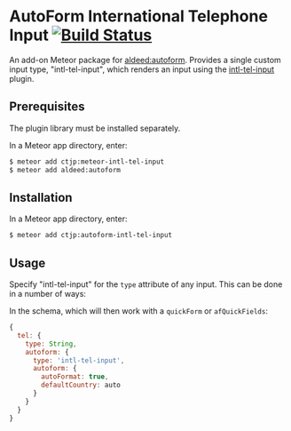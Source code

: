 # AutoForm International Telephone Input [![Build Status](https://travis-ci.org/ctjp/autoform-intl-tel-input.png)](https://travis-ci.org/ctjp/autoform-intl-tel-input)

An add-on Meteor package for [aldeed:autoform](https://github.com/aldeed/meteor-autoform). Provides a single custom input type, "intl-tel-input", which renders an input using the [intl-tel-input](https://github.com/Bluefieldscom/intl-tel-input) plugin.

## Prerequisites

The plugin library must be installed separately.

In a Meteor app directory, enter:

```bash
$ meteor add ctjp:meteor-intl-tel-input
$ meteor add aldeed:autoform
```

## Installation

In a Meteor app directory, enter:

```bash
$ meteor add ctjp:autoform-intl-tel-input
```

## Usage

Specify "intl-tel-input" for the `type` attribute of any input. This can be done in a number of ways:

In the schema, which will then work with a `quickForm` or `afQuickFields`:

```js
{
  tel: {
    type: String,
    autoform: {
      type: 'intl-tel-input',
      autoform: {
        autoFormat: true,
        defaultCountry: auto
      }
    }
  }
}
```
